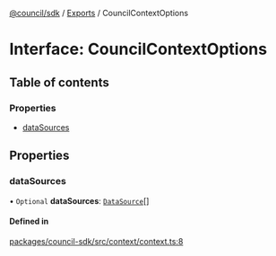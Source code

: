 [@council/sdk](../README.md) / [Exports](../modules.md) / CouncilContextOptions

# Interface: CouncilContextOptions

## Table of contents

### Properties

- [dataSources](CouncilContextOptions.md#datasources)

## Properties

### dataSources

• `Optional` **dataSources**: [`DataSource`](DataSource.md)[]

#### Defined in

[packages/council-sdk/src/context/context.ts:8](https://github.com/delv-tech/council-monorepo/blob/c29492c/packages/council-sdk/src/context/context.ts#L8)
